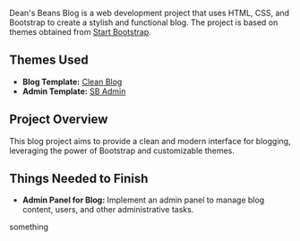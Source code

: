 Dean's Beans Blog is a web development project that uses HTML, CSS, and Bootstrap to create a stylish and functional blog. The project is based on themes obtained from [Start Bootstrap](https://startbootstrap.com/).

## Themes Used

- **Blog Template:** [Clean Blog](https://startbootstrap.com/theme/clean-blog)
- **Admin Template:** [SB Admin](https://startbootstrap.com/template/sb-admin)

## Project Overview

This blog project aims to provide a clean and modern interface for blogging, leveraging the power of Bootstrap and customizable themes.

## Things Needed to Finish

- **Admin Panel for Blog:** Implement an admin panel to manage blog content, users, and other administrative tasks.

something